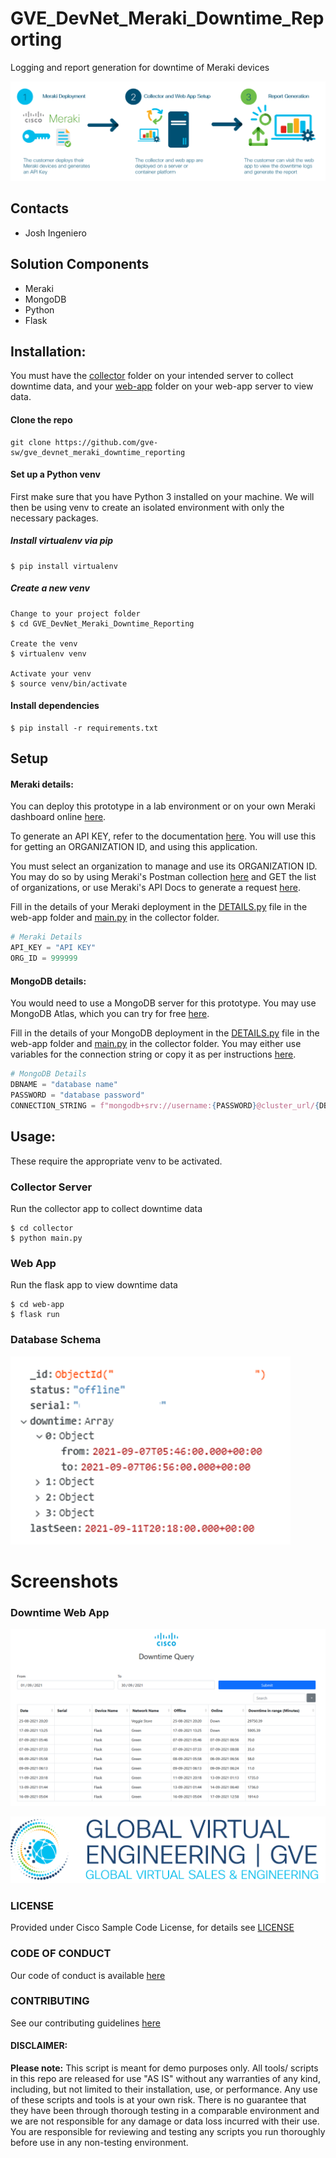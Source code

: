 # GVE_DevNet_Meraki_Downtime_Reporting
Logging and report generation for downtime of Meraki devices

![Downtime Web App](IMAGES/highlevel.png)

## Contacts
* Josh Ingeniero

## Solution Components
* Meraki
* MongoDB
* Python
* Flask

## Installation:
You must have the [collector](collector) folder on your intended server to collect downtime
data, and your [web-app](web-app) folder on your web-app server to view data.

#### Clone the repo
```console
git clone https://github.com/gve-sw/gve_devnet_meraki_downtime_reporting
```
#### Set up a Python venv
First make sure that you have Python 3 installed on your machine. We will then be using venv to create
an isolated environment with only the necessary packages.

##### Install virtualenv via pip
```
$ pip install virtualenv
```

##### Create a new venv
```
Change to your project folder
$ cd GVE_DevNet_Meraki_Downtime_Reporting

Create the venv
$ virtualenv venv

Activate your venv
$ source venv/bin/activate
```

#### Install dependencies
```
$ pip install -r requirements.txt
```

## Setup

#### Meraki details:
You can deploy this prototype in a lab environment or on your own Meraki dashboard online
[here](https://account.meraki.com/secure/login/dashboard_login).

To generate an API KEY, refer to the documentation [here](https://documentation.meraki.com/zGeneral_Administration/Other_Topics/The_Cisco_Meraki_Dashboard_API#Enable_API_access).
You will use this for getting an ORGANIZATION ID, and using this application.

You must select an organization to manage and use its ORGANIZATION ID. You may do so by using Meraki's Postman collection
[here](https://documenter.getpostman.com/view/7928889/SVmsVg6K#18e62fd9-402a-4768-ab5e-f11a44651cfe) and GET the list of organizations,
or use Meraki's API Docs to generate a request [here](https://developer.cisco.com/meraki/api-v1/#!get-organizations).


Fill in the details of your Meraki deployment in the [DETAILS.py](web-app/DETAILS.py) file in the web-app folder
and [main.py](collector/main.py) in the collector folder.
```python
# Meraki Details
API_KEY = "API KEY"
ORG_ID = 999999
```

#### MongoDB details:
You would need to use a MongoDB server for this prototype. You may use MongoDB Atlas, which
you can try for free [here](https://www.mongodb.com/cloud/atlas).

Fill in the details of your MongoDB deployment in the [DETAILS.py](web-app/DETAILS.py) file in the web-app folder
and [main.py](collector/main.py) in the collector folder. You may either use variables for the connection string
or copy it as per instructions [here](https://docs.atlas.mongodb.com/driver-connection/).

```python
# MongoDB Details
DBNAME = "database name"
PASSWORD = "database password"
CONNECTION_STRING = f"mongodb+srv://username:{PASSWORD}@cluster_url/{DBNAME}?retryWrites=true&w=majority"
```


## Usage:
These require the appropriate venv to be activated.

### Collector Server
Run the collector app to collect downtime data
```
$ cd collector
$ python main.py
```

### Web App
Run the flask app to view downtime data
```
$ cd web-app
$ flask run
```
### Database Schema
![img.png](IMAGES/db.png)

# Screenshots

### Downtime Web App
![Downtime Web App](IMAGES/web-app.png)

![IMAGES/0image.png](IMAGES/0image.png)

### LICENSE

Provided under Cisco Sample Code License, for details see [LICENSE](LICENSE.md)

### CODE OF CONDUCT

Our code of conduct is available [here](CODE_OF_CONDUCT.md)

### CONTRIBUTING

See our contributing guidelines [here](CONTRIBUTING.md)

#### DISCLAIMER:
**Please note:** This script is meant for demo purposes only. All tools/ scripts in this repo are released for use "AS IS" without any warranties of any kind, including, but not limited to their installation, use, or performance. Any use of these scripts and tools is at your own risk. There is no guarantee that they have been through thorough testing in a comparable environment and we are not responsible for any damage or data loss incurred with their use.
You are responsible for reviewing and testing any scripts you run thoroughly before use in any non-testing environment.